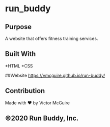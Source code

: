# run_buddy

## Purpose
A website that offers fitness training services.

## Built With
*HTML
*CSS

##Website
https://vmcguire.github.io/run-buddy/

## Contribution
Made with ❤️ by Victor McGuire

## ©️2020 Run Buddy, Inc.